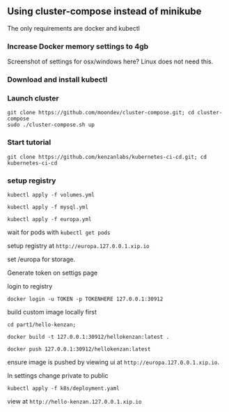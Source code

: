 ## Using cluster-compose instead of minikube

The only requirements are docker and kubectl

### Increase Docker memory settings to 4gb

Screenshot of settings for osx/windows here? Linux does not need this.

### Download and install kubectl

### Launch cluster

```
git clone https://github.com/moondev/cluster-compose.git; cd cluster-compose
sudo ./cluster-compose.sh up
```

### Start tutorial

```
git clone https://github.com/kenzanlabs/kubernetes-ci-cd.git; cd kubernetes-ci-cd
```

### setup registry

`kubectl apply -f volumes.yml`

`kubectl apply -f mysql.yml`

`kubectl apply -f europa.yml`

wait for pods with `kubectl get pods`

setup registry at `http://europa.127.0.0.1.xip.io`

set /europa for storage. 

Generate token on settigs page

login to registry

```
docker login -u TOKEN -p TOKENHERE 127.0.0.1:30912
```

build custom image locally first

`cd part1/hello-kenzan;`

`docker build -t 127.0.0.1:30912/hellokenzan:latest .`

`docker push 127.0.0.1:30912/hellokenzan:latest`

ensure image is pushed by viewing ui at `http://europa.127.0.0.1.xip.io`. 

In settings change private to public


`kubectl apply -f k8s/deployment.yaml`

view at `http://hello-kenzan.127.0.0.1.xip.io`
